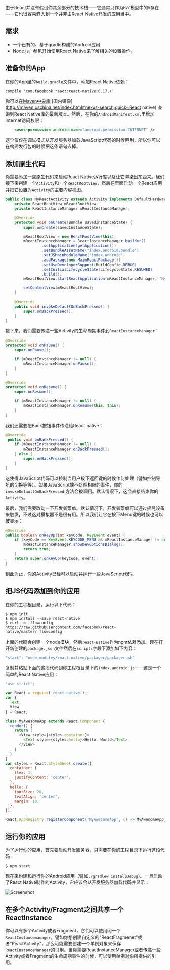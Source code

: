 由于React并没有假设你其余部分的技术栈——它通常只作为`MVC`模型中的`V`存在——它也很容易嵌入到一个并非由React Native开发的应用当中。

## 需求

* 一个已有的、基于gradle构建的Android应用
* Node.js，参见[开始使用React Native](getting-start.md)来了解相关的设置操作。

## 准备你的App

在你的App里的`build.gradle`文件中，添加React Native依赖：

    compile 'com.facebook.react:react-native:0.17.+'

你可以在[Maven中央库](http://search.maven.org/#search%7Cgav%7C1%7Cg%3A%22com.facebook.react%22%20AND%20a%3A%22react-native%22) [国内镜像](http://maven.oschina.net/index.html#nexus-search;quick~React native) 查询到React Native库的最新版本。然后，在你的`AndroidManifest.xml`里增加Internet访问权限：

```xml
    <uses-permission android:name="android.permission.INTERNET" />
```

这个仅仅在调试模式从开发服务器加载JavaScript代码的时候用到，所以你可以在构建发行包的时候把这条语句去掉。

## 添加原生代码

你需要添加一些原生代码来启动React Native运行库以及让它渲染出东西来。我们接下来创建一个`Activity`和一个`ReactRootView`，然后在里面启动一个React应用并把它设置为`Activity`的主要内容视图。

```java
public class MyReactActivity extends Activity implements DefaultHardwareBackBtnHandler {
    private ReactRootView mReactRootView;
    private ReactInstanceManager mReactInstanceManager;

    @Override
    protected void onCreate(Bundle savedInstanceState) {
        super.onCreate(savedInstanceState);

        mReactRootView = new ReactRootView(this);
        mReactInstanceManager = ReactInstanceManager.builder()
                .setApplication(getApplication())
                .setBundleAssetName("index.android.bundle")
                .setJSMainModuleName("index.android")
                .addPackage(new MainReactPackage())
                .setUseDeveloperSupport(BuildConfig.DEBUG)
                .setInitialLifecycleState(LifecycleState.RESUMED)
                .build();
        mReactRootView.startReactApplication(mReactInstanceManager, "MyAwesomeApp", null);

        setContentView(mReactRootView);
    }

    @Override
    public void invokeDefaultOnBackPressed() {
        super.onBackPressed();
    }
}
```

接下来，我们需要传递一些Activity的生命周期事件到`ReactInstanceManager`：

```java
@Override
protected void onPause() {
    super.onPause();

    if (mReactInstanceManager != null) {
        mReactInstanceManager.onPause();
    }
}

@Override
protected void onResume() {
    super.onResume();

    if (mReactInstanceManager != null) {
        mReactInstanceManager.onResume(this, this);
    }
}
```

我们还需要把Back按钮事件传递给React native：

```java
@Override
 public void onBackPressed() {
    if (mReactInstanceManager != null) {
        mReactInstanceManager.onBackPressed();
    } else {
        super.onBackPressed();
    }
}
```

这使得JavaScript代码可以控制当用户按下返回键的时候作何处理（譬如控制导航的切换等等）。如果JavaScript端不处理相应的事件，你的`invokeDefaultOnBackPressed` 方法会被调用。默认情况下，这会直接结束你的`Activity`。

最后，我们需要改动一下开发者菜单。默认情况下，开发者菜单可以通过摇晃设备来触发，不过这对模拟器不是很有用。所以我们让它在按下Menu键的时候也可以被显示：

```java
@Override
public boolean onKeyUp(int keyCode, KeyEvent event) {
    if (keyCode == KeyEvent.KEYCODE_MENU && mReactInstanceManager != null) {
        mReactInstanceManager.showDevOptionsDialog();
        return true;
    }
    return super.onKeyUp(keyCode, event);
}
```

到此为止，你的Activity已经可以启动并运行一些JavaScript代码。

## 把JS代码添加到你的应用

在你的工程根目录，运行以下代码：

```
$ npm init
$ npm install --save react-native
$ curl -o .flowconfig https://raw.githubusercontent.com/facebook/react-native/master/.flowconfig
```

上面的代码会创建一个node模块，然后`react-native`作为npm依赖添加。现在打开新创建的`package.json`文件然后在`scripts`字段下添加如下内容：

```javascript
"start": "node_modules/react-native/packager/packager.sh"
```

复制并粘贴下面的这段代码到你工程根目录下的`index.android.js`——这是一个简单的React Native应用：

```js
'use strict';

var React = require('react-native');
var {
  Text,
  View
} = React;

class MyAwesomeApp extends React.Component {
  render() {
    return (
      <View style={styles.container}>
        <Text style={styles.hello}>Hello, World</Text>
      </View>
    )
  }
}
var styles = React.StyleSheet.create({
  container: {
    flex: 1,
    justifyContent: 'center',
  },
  hello: {
    fontSize: 20,
    textAlign: 'center',
    margin: 10,
  },
});

React.AppRegistry.registerComponent('MyAwesomeApp', () => MyAwesomeApp);
```

## 运行你的应用

为了运行你的应用，首先要启动开发服务器。只需要在你的工程目录下运行这段代码：

    $ npm start

现在来构建和运行你的Android应用（譬如`./gradlew installDebug`）。一旦启动了React Native制作的Activity，它应该会从开发服务器加载代码并显示：

![Screenshot](../img/EmbeddedAppAndroid.png)

## 在多个Activity/Fragment之间共享一个ReactInstance

你可以有多个Activity或者Fragment，它们可以使用同一个`ReactInstancemanager`。譬如你想创建自定义的"ReactFragmenet"或者"ReactActivity"，那么可能需要创建一个单例对象来保存`ReactInstanceManager`的引用。当你需要ReactInstanceManager或者传递一些Activity或者Fragment的生命周期事件的时候，可以使用单例对象所提供的引用。
